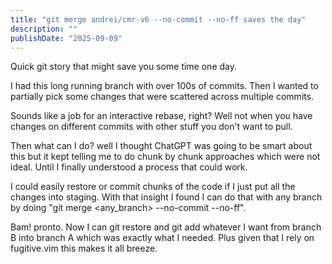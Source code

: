 ```yaml
---
title: "git merge andrei/cmr-v6 --no-commit --no-ff saves the day"
description: ""
publishDate: "2025-09-09"
---
```


Quick git story that might save you some time one day.

I had this long running branch with over 100s of commits. Then I wanted to
partially pick some changes that were scattered across multiple commits.

Sounds like a job for an interactive rebase, right? Well not when you have
changes on different commits with other stuff you don't want to pull.

Then what can I do? well I thought ChatGPT was going to be smart about this but
it kept telling me to do chunk by chunk approaches which were not ideal. Until I
finally understood a process that could work.

I could easily restore or commit chunks of the code if I just put all the
changes into staging. With that insight I found I can do that with any branch by
doing "git merge <any_branch> --no-commit --no-ff".

Bam! pronto. Now I can git restore and git add whatever I want from branch B
into branch A which was exactly what I needed. Plus given that I rely on
fugitive.vim this makes it all breeze.

